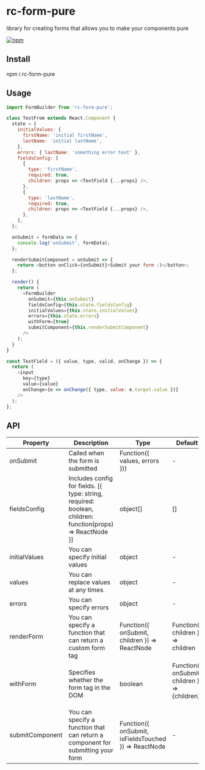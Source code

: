 # rc-form-pure
library for creating forms that allows you to make your components pure


[![npm](https://img.shields.io/npm/v/rc-form-pure.svg?style=flat-square)](https://www.npmjs.com/package/rc-form-pure)

## Install
npm i rc-form-pure

## Usage
```js
import FormBuilder from 'rc-form-pure';

class TestFrom extends React.Component {
  state = {
    initialValues: {
      firstName: 'initial firstName',
      lastName: 'initial lastName',
    },
    errors: { lastName: 'something error text' },
    fieldsConfig: [
      {
        type: 'firstName',
        required: true,
        children: props => <TextField {...props} />,
      },
      {
        type: 'lastName',
        required: true,
        children: props => <TextField {...props} />,
      },
    ],
  };

  onSubmit = formData => {
    console.log('onSubmit', formData);
  };

  renderSubmitComponent = onSubmit => {
    return <button onClick={onSubmit}>Submit your form :)</button>;
  };

  render() {
    return (
      <FormBuilder
        onSubmit={this.onSubmit}
        fieldsConfig={this.state.fieldsConfig}
        initialValues={this.state.initialValues}
        errors={this.state.errors}
        withForm={true}
        submitComponent={this.renderSubmitComponent}
      />
    );
  }
}

const TextField = ({ value, type, valid, onChange }) => {
  return (
    <input
      key={type}
      value={value}
      onChange={e => onChange({ type, value: e.target.value })}
    />
  );
};
```

## API

| Property    | Description                              | Type       | Default |
|-----------|------------------------------------------|------------|---------|
| onSubmit | Called when the form is submitted | Function({ values, errors })) | - |
| fieldsConfig | Includes config for fields. [{ type: string, required: boolean, children: function(props) => ReactNode }] | object[] | [] |
| initialValues | You can specify initial values | object | - |
| values | You can replace values at any times | object | - |
| errors | You can specify errors | object | - |
| renderForm | You can specify a function that can return a custom form tag | Function({ onSubmit, children }) => ReactNode | Function({ children }) => children |
| withForm | Specifies whether the form tag in the DOM | boolean | Function({ onSubmit, children }) => <form onSubmit={onSubmit}>{children}</form>
| submitComponent | You can specify a function that can return a component for submitting your form | Function({ onSubmit, isFieldsTouched }) => ReactNode | - |

